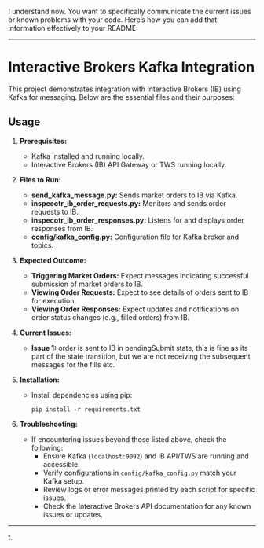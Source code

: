 I understand now. You want to specifically communicate the current issues or known problems with your code. Here’s how you can add that information effectively to your README:

---

# Interactive Brokers Kafka Integration

This project demonstrates integration with Interactive Brokers (IB) using Kafka for messaging. Below are the essential files and their purposes:

## Usage

1. **Prerequisites:**
   - Kafka installed and running locally.
   - Interactive Brokers (IB) API Gateway or TWS running locally.

2. **Files to Run:**

   - **send_kafka_message.py:** Sends market orders to IB via Kafka.
   - **inspecotr_ib_order_requests.py:** Monitors and sends order requests to IB.
   - **inspecotr_ib_order_responses.py:** Listens for and displays order responses from IB.
   - **config/kafka_config.py:** Configuration file for Kafka broker and topics.

3. **Expected Outcome:**
   - **Triggering Market Orders:** Expect messages indicating successful submission of market orders to IB.
   - **Viewing Order Requests:** Expect to see details of orders sent to IB for execution.
   - **Viewing Order Responses:** Expect updates and notifications on order status changes (e.g., filled orders) from IB.

4. **Current Issues:**
   - **Issue 1:** order is sent to IB in pendingSubmit state, this is fine as its part of the state transition, 
                   but we are not receiving the subsequent messages for the fills etc.

5. **Installation:**
   - Install dependencies using pip:
     ```
     pip install -r requirements.txt
     ```

6. **Troubleshooting:**
   - If encountering issues beyond those listed above, check the following:
     - Ensure Kafka (`localhost:9092`) and IB API/TWS are running and accessible.
     - Verify configurations in `config/kafka_config.py` match your Kafka setup.
     - Review logs or error messages printed by each script for specific issues.
     - Check the Interactive Brokers API documentation for any known issues or updates.


---
t.